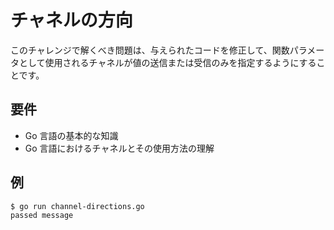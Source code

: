 # チャネルの方向

このチャレンジで解くべき問題は、与えられたコードを修正して、関数パラメータとして使用されるチャネルが値の送信または受信のみを指定するようにすることです。

## 要件

- Go 言語の基本的な知識
- Go 言語におけるチャネルとその使用方法の理解

## 例

```sh
$ go run channel-directions.go
passed message
```
